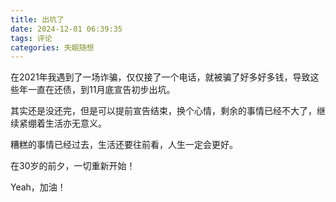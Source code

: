 ```yaml
---
title: 出坑了
date: 2024-12-01 06:39:35
tags: 评论
categories: 失眠随想
---
```


在2021年我遇到了一场诈骗，仅仅接了一个电话，就被骗了好多好多钱，导致这些年一直在还债，到11月底宣告初步出坑。

其实还是没还完，但是可以提前宣告结束，换个心情，剩余的事情已经不大了，继续紧绷着生活亦无意义。

糟糕的事情已经过去，生活还要往前看，人生一定会更好。

在30岁的前夕，一切重新开始！

Yeah，加油！